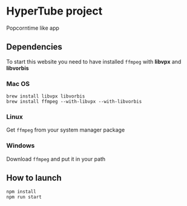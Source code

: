 # HyperTube project
Popcorntime like app
## Dependencies
To start this website you need to have installed `ffmpeg` with **libvpx** and **libvorbis**
### Mac OS
```shell
brew install libvpx libvorbis
brew install ffmpeg --with-libvpx --with-libvorbis
```
### Linux
Get `ffmpeg` from your system manager package
### Windows
Download `ffmpeg` and put it in your path
## How to launch
```shell
npm install
npm run start
```
